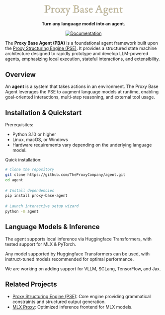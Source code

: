 <p align="center">
  <img src="logo.png" alt="Proxy Base Agent" style="object-fit: contain; max-width: 50%; padding-top: 20px;"/>
</p>

<p align="center">
  <strong>Turn any language model into an agent.</strong>
</p>

<p align="center">
  <a href="https://docs.theproxycompany.com/pba/"><img src="https://img.shields.io/badge/docs-latest-blue.svg" alt="Documentation"></a>
</p>

The **Proxy Base Agent (PBA)** is a foundational agent framework built upon the [Proxy Structuring Engine (PSE)](https://github.com/TheProxyCompany/proxy-structuring-engine). It provides a structured state machine architecture designed to rapidly prototype and develop LLM-powered agents, emphasizing local execution, stateful interactions, and extensibility.

## Overview

An **agent** is a system that takes actions in an environment. The Proxy Base Agent leverages the PSE to augment language models at runtime, enabling goal-oriented interactions, multi-step reasoning, and external tool usage.

## Installation & Quickstart

Prerequisites:

- Python 3.10 or higher
- Linux, macOS, or Windows
- Hardware requirements vary depending on the underlying language model.

Quick installation:

```bash
# Clone the repository
git clone https://github.com/TheProxyCompany/agent.git
cd agent

# Install dependencies
pip install proxy-base-agent

# Launch interactive setup wizard
python -m agent
```

## Language Models & Inference

The agent supports local inference via Huggingface Transformers, with tested support for MLX & PyTorch.

Any model supported by Huggingface Transformers can be used, with instruct-tuned models recommended for optimal performance.

We are working on adding support for VLLM, SGLang, TensorFlow, and Jax.

## Related Projects

- [Proxy Structuring Engine (PSE)](https://github.com/TheProxyCompany/proxy-structuring-engine): Core engine providing grammatical constraints and structured output generation.
- [MLX Proxy](https://github.com/TheProxyCompany/mlx-proxy): Optimized inference frontend for MLX models.
